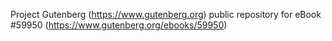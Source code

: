 Project Gutenberg (https://www.gutenberg.org) public repository for
eBook #59950 (https://www.gutenberg.org/ebooks/59950)
